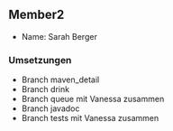 ## Member2
- Name: Sarah Berger

### Umsetzungen
- Branch maven_detail
- Branch drink
- Branch queue mit Vanessa zusammen
- Branch javadoc
- Branch tests mit Vanessa zusammen
